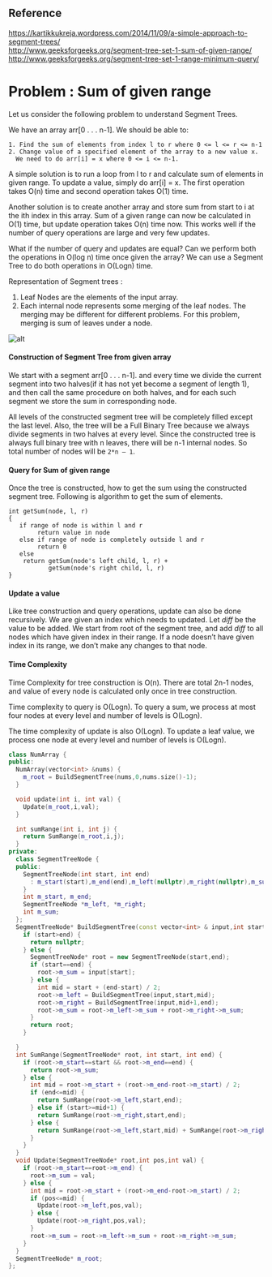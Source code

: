 ## Reference

https://kartikkukreja.wordpress.com/2014/11/09/a-simple-approach-to-segment-trees/  
http://www.geeksforgeeks.org/segment-tree-set-1-sum-of-given-range/  
http://www.geeksforgeeks.org/segment-tree-set-1-range-minimum-query/  



# Problem : Sum of given range

Let us consider the following problem to understand Segment Trees.

We have an array arr[0 . . . n-1]. We should be able to:

```
1. Find the sum of elements from index l to r where 0 <= l <= r <= n-1
2. Change value of a specified element of the array to a new value x. 
  We need to do arr[i] = x where 0 <= i <= n-1.
```

A simple solution is to run a loop from l to r and calculate sum of elements in given range. To update a value, simply do arr[i] = x. The first operation takes O(n) time and second operation takes O(1) time.

Another solution is to create another array and store sum from start to i at the ith index in this array. Sum of a given range can now be calculated in O(1) time, but update operation takes O(n) time now. This works well if the number of query operations are large and very few updates.

What if the number of query and updates are equal? Can we perform both the operations in O(log n) time once given the array? We can use a Segment Tree to do both operations in O(Logn) time.

Representation of Segment trees :
1. Leaf Nodes are the elements of the input array.  
2. Each internal node represents some merging of the leaf nodes. The merging may be different for different problems. For this problem, merging is sum of leaves under a node.  

![alt](http://www.geeksforgeeks.org/wp-content/uploads/segment-tree1.png)


#### Construction of Segment Tree from given array

We start with a segment arr[0 . . . n-1]. and every time we divide the current segment into two halves(if it has not yet become a segment of length 1), and then call the same procedure on both halves, and for each such segment we store the sum in corresponding node.

All levels of the constructed segment tree will be completely filled except the last level. Also, the tree will be a Full Binary Tree because we always divide segments in two halves at every level. Since the constructed tree is always full binary tree with n leaves, there will be n-1 internal nodes. So total number of nodes will be ```2*n – 1```.

#### Query for Sum of given range

Once the tree is constructed, how to get the sum using the constructed segment tree. Following is algorithm to get the sum of elements.

```
int getSum(node, l, r) 
{
   if range of node is within l and r
        return value in node
   else if range of node is completely outside l and r
        return 0
   else
    return getSum(node's left child, l, r) + 
           getSum(node's right child, l, r)
}
```

#### Update a value

Like tree construction and query operations, update can also be done recursively. We are given an index which needs to updated. Let _diff_ be the value to be added. We start from root of the segment tree, and add _diff_ to all nodes which have given index in their range. If a node doesn’t have given index in its range, we don’t make any changes to that node.


#### Time Complexity

Time Complexity for tree construction is O(n). There are total 2n-1 nodes, and value of every node is calculated only once in tree construction.

Time complexity to query is O(Logn). To query a sum, we process at most four nodes at every level and number of levels is O(Logn).

The time complexity of update is also O(Logn). To update a leaf value, we process one node at every level and number of levels is O(Logn).


```cpp
class NumArray {
public:
  NumArray(vector<int> &nums) {
    m_root = BuildSegmentTree(nums,0,nums.size()-1);
  }

  void update(int i, int val) {
    Update(m_root,i,val);
  }

  int sumRange(int i, int j) {
    return SumRange(m_root,i,j);
  }
private:
  class SegmentTreeNode {
  public:
    SegmentTreeNode(int start, int end)
      : m_start(start),m_end(end),m_left(nullptr),m_right(nullptr),m_sum(0) {
    }
    int m_start, m_end;
    SegmentTreeNode *m_left, *m_right;
    int m_sum;
  };
  SegmentTreeNode* BuildSegmentTree(const vector<int> & input,int start, int end) {
    if (start>end) {
      return nullptr;
    } else {
      SegmentTreeNode* root = new SegmentTreeNode(start,end);
      if (start==end) {
        root->m_sum = input[start];
      } else {
        int mid = start + (end-start) / 2;
        root->m_left = BuildSegmentTree(input,start,mid);
        root->m_right = BuildSegmentTree(input,mid+1,end);
        root->m_sum = root->m_left->m_sum + root->m_right->m_sum;
      }
      return root;
    }

  }
  int SumRange(SegmentTreeNode* root, int start, int end) {
    if (root->m_start==start && root->m_end==end) {
      return root->m_sum;
    } else {
      int mid = root->m_start + (root->m_end-root->m_start) / 2;
      if (end<=mid) {
        return SumRange(root->m_left,start,end);
      } else if (start>=mid+1) {
        return SumRange(root->m_right,start,end);
      } else {
        return SumRange(root->m_left,start,mid) + SumRange(root->m_right,mid+1,end);
      }
    }
  }
  void Update(SegmentTreeNode* root,int pos,int val) {
    if (root->m_start==root->m_end) {
      root->m_sum = val;
    } else {
      int mid = root->m_start + (root->m_end-root->m_start) / 2;
      if (pos<=mid) {
        Update(root->m_left,pos,val);
      } else {
        Update(root->m_right,pos,val);
      }
      root->m_sum = root->m_left->m_sum + root->m_right->m_sum;
    }
  }
  SegmentTreeNode* m_root;
};
```
